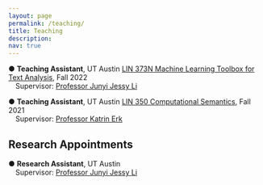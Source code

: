 ```yaml
---
layout: page
permalink: /teaching/
title: Teaching
description: 
nav: true
---
```


&#x25cf; **Teaching Assistant**, UT Austin <a href="https://jessyli.com/courses/lin373n">LIN 373N Machine Learning Toolbox for Text Analysis</a>, Fall 2022<br>
&emsp;Supervisor: <a href="https://jessyli.com/">Professor Junyi Jessy Li</a>

&#x25cf; **Teaching Assistant**, UT Austin <a href="https://www.katrinerk.com/courses/lin350-computational-semantics">LIN 350 Computational Semantics</a>, Fall 2021<br>
&emsp;Supervisor: <a href="https://www.katrinerk.com/">Professor Katrin Erk</a>

<h2>Research Appointments</h2>

&#x25cf; **Research Assistant**, UT Austin<br>
&emsp;Supervisor: <a href="https://jessyli.com/">Professor Junyi Jessy Li</a>